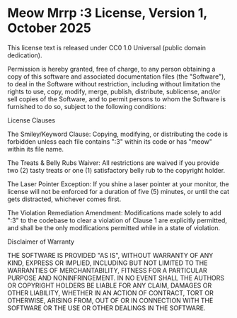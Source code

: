 # Meow Mrrp :3 License, Version 1, October 2025

This license text is released under CC0 1.0 Universal (public domain dedication).

Permission is hereby granted, free of charge, to any person obtaining a copy of this software and associated documentation files (the "Software"), to deal in the Software without restriction, including without limitation the rights to use, copy, modify, merge, publish, distribute, sublicense, and/or sell copies of the Software, and to permit persons to whom the Software is furnished to do so, subject to the following conditions:

License Clauses

The Smiley/Keyword Clause: Copying, modifying, or distributing the code is forbidden unless each file contains ":3" within its code or has "meow" within its file name.

The Treats & Belly Rubs Waiver: All restrictions are waived if you provide two (2) tasty treats or one (1) satisfactory belly rub to the copyright holder.

The Laser Pointer Exception: If you shine a laser pointer at your monitor, the license will not be enforced for a duration of five (5) minutes, or until the cat gets distracted, whichever comes first.

The Violation Remediation Amendment: Modifications made solely to add ":3" to the codebase to clear a violation of Clause 1 are explicitly permitted, and shall be the only modifications permitted while in a state of violation.

Disclaimer of Warranty

THE SOFTWARE IS PROVIDED "AS IS", WITHOUT WARRANTY OF ANY KIND, EXPRESS OR IMPLIED, INCLUDING BUT NOT LIMITED TO THE WARRANTIES OF MERCHANTABILITY, FITNESS FOR A PARTICULAR PURPOSE AND NONINFRINGEMENT. IN NO EVENT SHALL THE AUTHORS OR COPYRIGHT HOLDERS BE LIABLE FOR ANY CLAIM, DAMAGES OR OTHER LIABILITY, WHETHER IN AN ACTION OF CONTRACT, TORT OR OTHERWISE, ARISING FROM, OUT OF OR IN CONNECTION WITH THE SOFTWARE OR THE USE OR OTHER DEALINGS IN THE SOFTWARE.

